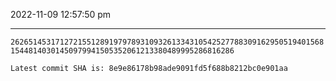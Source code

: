 2022-11-09 12:57:50 pm

---

`262651453171272155128919797893109326133431054252778830916295051940156815448140301450979941505352061213380489995286816286`

`Latest commit SHA is: 8e9e86178b98ade9091fd5f688b8212bc0e901aa `
